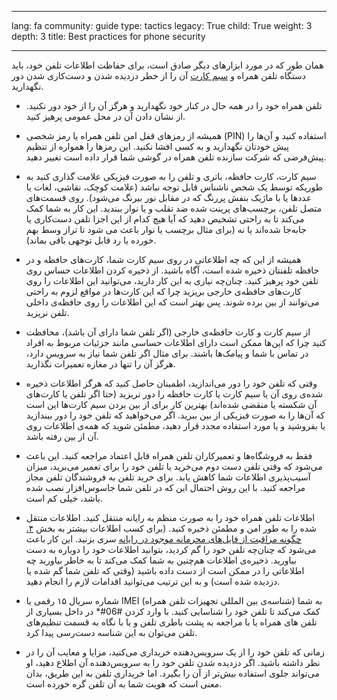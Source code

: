 

---

lang: fa
community: guide
type: tactics
legacy: True
child: True
weight: 3
depth: 3
title: Best practices for phone security 

---

همان طور که در مورد ابزارهای دیگر صادق است، برای حفاظت اطلاعات تلفن خود، باید دستگاه تلفن همراه و [سیم کارت](/fa/glossary#SIM_card) آن را از خطر دزدیده شدن و دست‌کاری شدن دور نگهدارید.

* تلفن همراه خود را در همه حال در کنار خود نگهدارید و هرگز آن را از خود دور نکنید. از نشان دادن آن در محل عمومی پرهیز کنید.

* همیشه از رمزهای قفل امن تلفن همراه یا رمز شخصی (PIN) استفاده کنید و آن‌ها را پیش خودتان نگهدارید و به کسی افشا نکنید. این رمزها را همواره از تنظیم پیش‌فرضی که شرکت سازنده تلفن همراه در گوشی شما قرار داده است تغییر دهید.

* سیم کارت، کارت حافظه، باتری و تلفن را به صورت فیزیکی علامت گذاری کنید به طوریکه توسط یک شخص ناشناس قابل توجه نباشد (علامت کوچک، نقاشی، لغات یا عددها یا با ماژیک بنفش پررنگ که در مقابل نور بیرنگ می‌شود). روی قسمت‌های متصل تلفن، برچسب‌های پرینت شده ضد تقلب و یا نوار ببندید. این کار به شما کمک می‌کند تا به راحتی تشخیص دهید که آیا هیچ کدام از این اجزا تلفن دست‌کاری یا جابه‌جا شده‌اند یا نه (برای مثال برچسب یا نوار باعث می شود تا تراز وسط بهم خورده یا رد قابل توجهی باقی بماند).

* همیشه از این که چه اطلاعاتی در روی سیم کارت شما، کارت‌های حافظه و در حافظه تلفنتان ذخیره شده است، آگاه باشید. از ذخیره کردن اطلاعات حساس روی تلفن خود پرهیز کنید. چنان‌چه نیازی به این کار دارید، می‌توانید این اطلاعات را روی کارت‌های حافظه‌ی خارجی بریزید چرا که این کارت‌ها در مواقع لزوم به راحتی می‌توانند از بین برده شوند. پس بهتر است که این اطلاعات را روی حافظه‌ی داخلی تلفن نریزید.

* از سیم کارت و کارت حافظه‌ی خارجی (اگر تلفن شما دارای آن باشد)، محافظت کنید چرا که این‌ها ممکن است دارای اطلاعات حساسی مانند جزئیات مربوط به افراد در تماس با شما و پیامک‌ها باشند. برای مثال اگر تلفن شما نیاز به سرویس دارد، هرگز آن را تنها در مغازه تعمیرات نگذارید.

* وقتی که تلفن خود را دور می‌اندازید، اطمینان حاصل کنید که هرگز اطلاعات ذخیره شده‌ی روی آن یا سیم کارت یا کارت حافظه را دور نریزید (حتا اگر تلفن یا کارت‌های آن شکسته یا منقضی شده‌اند) بهترین کار برای از بین بردن سیم کارت‌ها این است که آن‌ها را به صورت فیزیکی از بین ببرید. اگر می‌خواهید که تلفن خود را دور بیندازید یا بفروشید و یا مورد استفاده مجدد قرار دهید، مطمئن شوید که همه‌ی اطلاعات روی آن از بین رفته باشد.

* فقط به فروشگاه‌ها و تعمیرکاران تلفن همراه قابل اعتماد مراجعه کنید. این باعث می‌شود که وقتی تلفن دست دوم می‌خرید یا تلفن خود را برای تعمیر می‌برید، میزان آسیب‌پذیری اطلاعات شما کاهش یابد. برای خرید تلفن به فروشندگان تلفن مجاز مراجعه کنید. با این روش احتمال این که در تلفن شما جاسوس‌افزار نصب شده باشد، خیلی کم است.

* اطلاعات تلفن همراه خود را به صورت منظم به رایانه منتقل کنید. اطلاعات منتقل شده را به طور امن و مطمئن ذخیره کنید. (برای کسب اطلاعات بیشتر به بخش [۴. چگونه مراقبت از فایل‌های محرمانه موجود در رایانه](/fa/chapter-4) سری بزنید. این کار باعث می‌شود که چنان‌چه تلفن خود را گم کردید، بتوانید اطلاعات خود را دوباره به دست بیاورید. ذخیره‌ی اطلاعات هم‌چنین به شما کمک می‌کند تا به خاطر بیاورید چه اطلاعاتی را در ممکن است از دست داده باشید (وقتی که تلفن شما گم شده یا دزدیده شده است) و به این ترتیب می‌توانید اقدامات لازم را انجام دهید.

* شماره سریال ۱۵ رقمی یا IMEI (شناسه‌ی بین المللی تجهیزات تلفن همراه) به شما کمک می‌کند تا تلفن خود را شناسایی کنید. با وارد کردن #06#* در داخل بسیاری از تلفن های همراه یا با مراجعه به پشت باطری تلفن و یا با نگاه به قسمت تنظیم‌های تلفن می‌توان به این شناسه دست‌رسی پیدا کرد.

* زمانی که تلفن خود را از یک سرویس‌دهنده خریداری می‌کنید، مزایا و معایب آن را در نظر داشته باشید. اگر دزدیده شدن تلفن خود را به سرویس‌دهنده آن اطلاع دهید، او می‌تواند جلوی استفاده بیش‌تر از آن را بگیرد. اما خریداری تلفن به این طریق، بدان معنی است که هویت شما به آن تلفن گره خورده است. 


